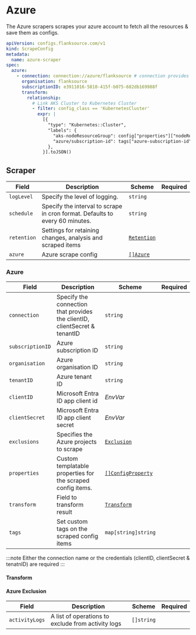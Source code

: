 # Azure

The Azure scrapers scrapes your azure account to fetch all the resources & save them as configs.

```yaml title="azure-scraper.yaml"
apiVersion: configs.flanksource.com/v1
kind: ScrapeConfig
metadata:
  name: azure-scraper
spec:
  azure:
    - connection: connection://azure/flanksource # connection provides the clientID, clientSecret & the tenant id
      organisation: flanksource
      subscriptionID: e3911016-5810-415f-b075-682db169988f
      transform:
        relationship:
          # Link AKS Cluster to Kubernetes Cluster
          - filter: config_class == 'KubernetesCluster'
            expr: |
              [{
                "type": "Kubernetes::Cluster",
                "labels": {
                  "aks-nodeResourceGroup": config["properties"]["nodeResourceGroup"],
                  "azure/subscription-id": tags["azure-subscription-id"]
                },
              }].toJSON()
```

## Scraper

| Field       | Description                                                                  | Scheme                                       | Required |
| ----------- | ---------------------------------------------------------------------------- | -------------------------------------------- | -------- |
| `logLevel`  | Specify the level of logging.                                                | `string`                                     |          |
| `schedule`  | Specify the interval to scrape in cron format. Defaults to every 60 minutes. | `string`                                     |          |
| `retention` | Settings for retaining changes, analysis and scraped items                   | [`Retention`](/config-db/concepts/retention) |          |
| `azure`     | Azure scrape config                                                          | [`[]Azure`](#azure)                          |          |

### Azure

| Field            | Description                                                                | Scheme                                         | Required |
| ---------------- | -------------------------------------------------------------------------- | ---------------------------------------------- | -------- |
| `connection`     | Specify the connection that provides the clientID, clientSecret & tenantID | `string`                                       |          |
| `subscriptionID` | Azure subscription ID                                                      | `string`                                       |          |
| `organisation`   | Azure organisation ID                                                      | `string`                                       |          |
| `tenantID`       | Azure tenant ID                                                            | `string`                                       |          |
| `clientID`       | Microsoft Entra ID app client id                                           | <CommonLink to="secrets">_EnvVar_</CommonLink> |          |
| `clientSecret`   | Microsoft Entra ID app client secret                                       | <CommonLink to="secrets">_EnvVar_</CommonLink> |          |
| `exclusions`     | Specifies the Azure projects to scrape                                     | [`Exclusion`](#azure-exclusion)                |          |
| `properties`     | Custom templatable properties for the scraped config items.                | [`[]ConfigProperty`](../../reference/property) |          |
| `transform`      | Field to transform result                                                  | [`Transform`](#transform)                      |          |
| `tags`           | Set custom tags on the scraped config items                                | `map[string]string`                            |          |

:::note
Either the connection name or the credentials (clientID, clientSecret & tenatnID) are required
:::

#### Transform

<ConfigTransform></ConfigTransform>

#### Azure Exclusion

| Field          | Description                                        | Scheme     | Required |
| -------------- | -------------------------------------------------- | ---------- | -------- |
| `activityLogs` | A list of operations to exclude from activity logs | `[]string` |          |
